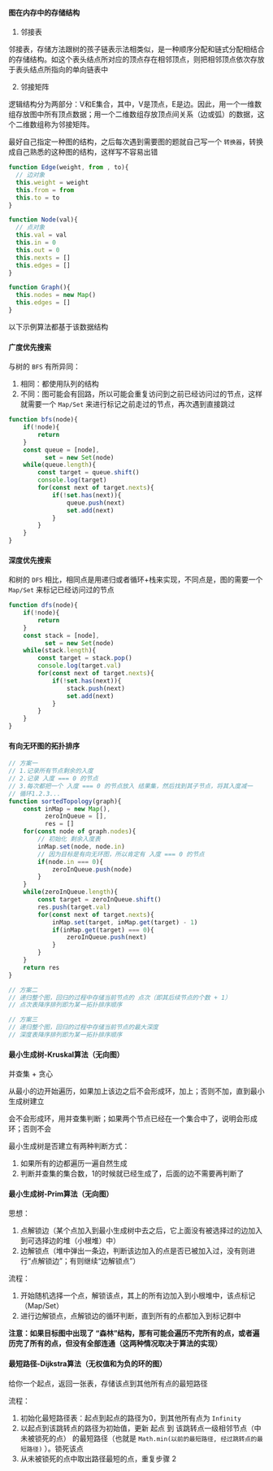 #### 图在内存中的存储结构

1. 邻接表

邻接表，存储方法跟树的孩子链表示法相类似，是一种顺序分配和链式分配相结合的存储结构。如这个表头结点所对应的顶点存在相邻顶点，则把相邻顶点依次存放于表头结点所指向的单向链表中

2. 邻接矩阵

逻辑结构分为两部分：V和E集合，其中，V是顶点，E是边。因此，用一个一维数组存放图中所有顶点数据；用一个二维数组存放顶点间关系（边或弧）的数据，这个二维数组称为邻接矩阵。



最好自己指定一种图的结构，之后每次遇到需要图的题就自己写一个 `转换器`，转换成自己熟悉的这种图的结构，这样写不容易出错

```javascript
function Edge(weight, from , to){
  // 边对象
  this.weight = weight
  this.from = from
  this.to = to
}

function Node(val){
  // 点对象
  this.val = val
  this.in = 0
  this.out = 0
  this.nexts = []
  this.edges = []
}

function Graph(){
  this.nodes = new Map()
  this.edges = []
} 
```

以下示例算法都基于该数据结构

#### 广度优先搜索

与树的 `BFS` 有所异同：

1. 相同：都使用队列的结构
2. 不同：图可能会有回路，所以可能会重复访问到之前已经访问过的节点，这样就需要一个 `Map/Set` 来进行标记之前走过的节点，再次遇到直接跳过

```javascript
function bfs(node){
    if(!node){
        return
    }
    const queue = [node],
          set = new Set(node)
    while(queue.length){
        const target = queue.shift()
        console.log(target)
        for(const next of target.nexts){
            if(!set.has(next)){
                queue.push(next)
                set.add(next)
            }
        }
    }
}
```



#### 深度优先搜索

和树的 `DFS` 相比，相同点是用递归或者循环+栈来实现，不同点是，图的需要一个 `Map/Set` 来标记已经访问过的节点

```javascript
function dfs(node){
    if(!node){
        return
    }
    const stack = [node],
          set = new Set(node)
    while(stack.length){
        const target = stack.pop()
        console.log(target.val)
        for(const next of target.nexts){
            if(!set.has(next)){
                stack.push(next)
                set.add(next)
            }
        }
    }
}
```



#### 有向无环图的拓扑排序

```javascript
// 方案一
// 1.记录所有节点剩余的入度
// 2.记录 入度 === 0 的节点
// 3.每次都把一个 入度 === 0 的节点放入 结果集，然后找到其子节点，将其入度减一
// 循环1.2.3...
function sortedTopology(graph){
    const inMap = new Map(),
          zeroInQueue = [],
          res = []
    for(const node of graph.nodes){
        // 初始化 剩余入度表
        inMap.set(node, node.in)
        // 因为目标是有向无环图，所以肯定有 入度 === 0 的节点
        if(node.in === 0){
            zeroInQueue.push(node)
        }
    }
    while(zeroInQueue.length){
        const target = zeroInQueue.shift()
        res.push(target.val)
        for(const next of target.nexts){
            inMap.set(target, inMap.get(target) - 1)
            if(inMap.get(target) === 0){
                zeroInQueue.push(next)
            }
        }
    }
    return res
}
```

```javascript
// 方案二
// 递归整个图，回归的过程中存储当前节点的 点次（即其后续节点的个数 + 1）
// 点次表降序排列即为某一拓扑排序顺序
```

```javascript
// 方案三
// 递归整个图，回归的过程中存储当前节点的最大深度
// 深度表降序排列即为某一拓扑排序顺序
```



#### 最小生成树-Kruskal算法（无向图）

并查集 + 贪心

从最小的边开始遍历，如果加上该边之后不会形成环，加上；否则不加，直到最小生成树建立

会不会形成环，用并查集判断；如果两个节点已经在一个集合中了，说明会形成环；否则不会

最小生成树是否建立有两种判断方式：

1. 如果所有的边都遍历一遍自然生成
2. 判断并查集的集合数，1的时候就已经生成了，后面的边不需要再判断了



#### 最小生成树-Prim算法（无向图）

思想：

1. 点解锁边（某个点加入到最小生成树中去之后，它上面没有被选择过的边加入到可选择边的堆（小根堆）中）
2. 边解锁点（堆中弹出一条边，判断该边加入的点是否已被加入过，没有则进行“点解锁边”；有则继续“边解锁点”）

流程：

1. 开始随机选择一个点，解锁该点，其上的所有边加入到小根堆中，该点标记（Map/Set）
2. 进行边解锁点，点解锁边的循环判断，直到所有的点都加入到标记群中

**注意：如果目标图中出现了 “森林”结构，那有可能会遍历不完所有的点，或者遍历完了所有的点，但没有全部连通（这两种情况取决于算法的实现）**



#### 最短路径-Dijkstra算法（无权值和为负的环的图）

给你一个起点，返回一张表，存储该点到其他所有点的最短路径

流程：

1. 初始化最短路径表：起点到起点的路径为0，到其他所有点为 `Infinity`
2. 以起点到该跳转点的路径为初始值，更新 起点 到 该跳转点一级相邻节点（中未被锁死的点） 的最短路径（也就是 `Math.min(以前的最短路径, 经过跳转点的最短路径)` ）。锁死该点
3. 从未被锁死的点中取出路径最短的点，重复步骤 2



